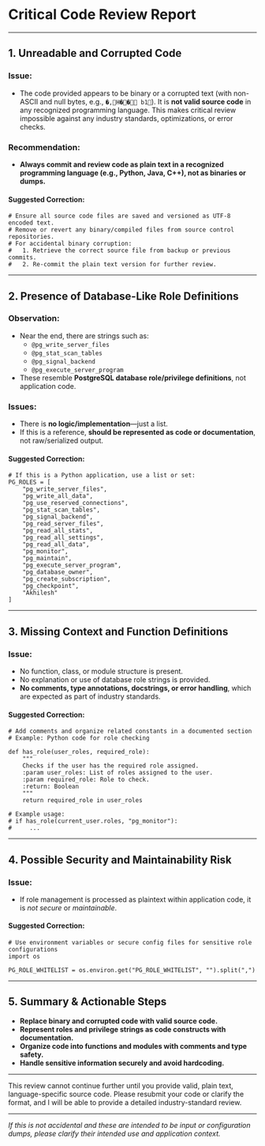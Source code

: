 # Critical Code Review Report

---

## 1. **Unreadable and Corrupted Code**

### Issue:
- The code provided appears to be binary or a corrupted text (with non-ASCII and null bytes, e.g., `    �,     H ��     b1`). It is **not valid source code** in any recognized programming language. This makes critical review impossible against any industry standards, optimizations, or error checks.

### Recommendation:
- **Always commit and review code as plain text in a recognized programming language (e.g., Python, Java, C++), not as binaries or dumps.**

#### Suggested Correction:
```pseudo
# Ensure all source code files are saved and versioned as UTF-8 encoded text.
# Remove or revert any binary/compiled files from source control repositories.
# For accidental binary corruption:
#   1. Retrieve the correct source file from backup or previous commits.
#   2. Re-commit the plain text version for further review.
```

---

## 2. **Presence of Database-Like Role Definitions**

### Observation:
- Near the end, there are strings such as:
    - `@pg_write_server_files`
    - `@pg_stat_scan_tables`
    - `@pg_signal_backend`
    - `@pg_execute_server_program`
- These resemble **PostgreSQL database role/privilege definitions**, not application code.

### Issues:
- There is **no logic/implementation**—just a list.
- If this is a reference, **should be represented as code or documentation**, not raw/serialized output.

#### Suggested Correction:
```pseudo
# If this is a Python application, use a list or set:
PG_ROLES = [
    "pg_write_server_files",
    "pg_write_all_data",
    "pg_use_reserved_connections",
    "pg_stat_scan_tables",
    "pg_signal_backend",
    "pg_read_server_files",
    "pg_read_all_stats",
    "pg_read_all_settings",
    "pg_read_all_data",
    "pg_monitor",
    "pg_maintain",
    "pg_execute_server_program",
    "pg_database_owner",
    "pg_create_subscription",
    "pg_checkpoint",
    "Akhilesh"
]
```

---

## 3. **Missing Context and Function Definitions**

### Issue:
- No function, class, or module structure is present.
- No explanation or use of database role strings is provided.
- **No comments, type annotations, docstrings, or error handling**, which are expected as part of industry standards.

#### Suggested Correction:
```pseudo
# Add comments and organize related constants in a documented section
# Example: Python code for role checking

def has_role(user_roles, required_role):
    """
    Checks if the user has the required role assigned.
    :param user_roles: List of roles assigned to the user.
    :param required_role: Role to check.
    :return: Boolean
    """
    return required_role in user_roles

# Example usage:
# if has_role(current_user.roles, "pg_monitor"):
#     ...
```

---

## 4. **Possible Security and Maintainability Risk**

### Issue:
- If role management is processed as plaintext within application code, it is *not secure* or *maintainable*.

#### Suggested Correction:
```pseudo
# Use environment variables or secure config files for sensitive role configurations
import os

PG_ROLE_WHITELIST = os.environ.get("PG_ROLE_WHITELIST", "").split(",")
```

---

## 5. **Summary & Actionable Steps**

- **Replace binary and corrupted code with valid source code.**
- **Represent roles and privilege strings as code constructs with documentation.**
- **Organize code into functions and modules with comments and type safety.**
- **Handle sensitive information securely and avoid hardcoding.**

---

This review cannot continue further until you provide valid, plain text, language-specific source code. Please resubmit your code or clarify the format, and I will be able to provide a detailed industry-standard review. 

---

*If this is not accidental and these are intended to be input or configuration dumps, please clarify their intended use and application context.*